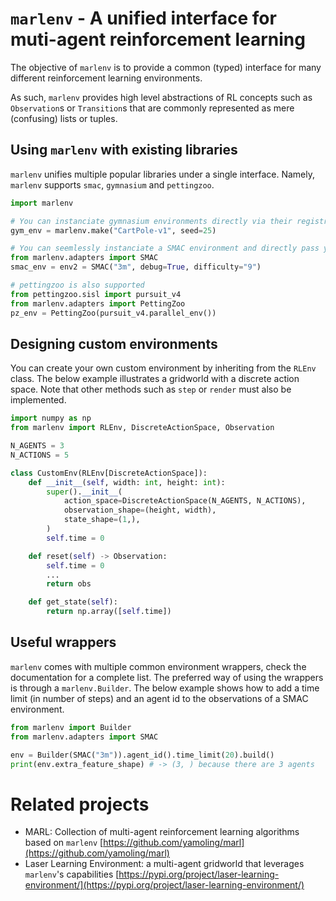 # `marlenv` - A unified interface for muti-agent reinforcement learning
The objective of `marlenv` is to provide a common (typed) interface for many different reinforcement learning environments.

As such, `marlenv` provides high level abstractions of RL concepts such as `Observation`s or `Transition`s that are commonly represented as mere (confusing) lists or tuples.

## Using `marlenv` with existing libraries
`marlenv` unifies multiple popular libraries under a single interface. Namely, `marlenv` supports `smac`, `gymnasium` and `pettingzoo`.

```python
import marlenv

# You can instanciate gymnasium environments directly via their registry ID
gym_env = marlenv.make("CartPole-v1", seed=25)

# You can seemlessly instanciate a SMAC environment and directly pass your required arguments
from marlenv.adapters import SMAC
smac_env = env2 = SMAC("3m", debug=True, difficulty="9")

# pettingzoo is also supported
from pettingzoo.sisl import pursuit_v4
from marlenv.adapters import PettingZoo
pz_env = PettingZoo(pursuit_v4.parallel_env())
```


## Designing custom environments
You can create your own custom environment by inheriting from the `RLEnv` class. The below example illustrates a gridworld with a discrete action space. Note that other methods such as `step` or `render` must also be implemented.
```python
import numpy as np
from marlenv import RLEnv, DiscreteActionSpace, Observation

N_AGENTS = 3
N_ACTIONS = 5

class CustomEnv(RLEnv[DiscreteActionSpace]):
    def __init__(self, width: int, height: int):
        super().__init__(
            action_space=DiscreteActionSpace(N_AGENTS, N_ACTIONS),
            observation_shape=(height, width),
            state_shape=(1,),
        )
        self.time = 0

    def reset(self) -> Observation:
        self.time = 0
        ...
        return obs

    def get_state(self):
        return np.array([self.time])
```

## Useful wrappers
`marlenv` comes with multiple common environment wrappers, check the documentation for a complete list. The preferred way of using the wrappers is through a `marlenv.Builder`. The below example shows how to add a time limit (in number of steps) and an agent id to the observations of a SMAC environment.

```python
from marlenv import Builder
from marlenv.adapters import SMAC

env = Builder(SMAC("3m")).agent_id().time_limit(20).build()
print(env.extra_feature_shape) # -> (3, ) because there are 3 agents
```


# Related projects
- MARL: Collection of multi-agent reinforcement learning algorithms based on `marlenv` [https://github.com/yamoling/marl](https://github.com/yamoling/marl)
- Laser Learning Environment: a multi-agent gridworld that leverages `marlenv`'s capabilities [https://pypi.org/project/laser-learning-environment/](https://pypi.org/project/laser-learning-environment/)